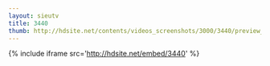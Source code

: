 ```yaml
---
layout: sieutv
title: 3440
thumb: http://hdsite.net/contents/videos_screenshots/3000/3440/preview_360p.mp4.jpg
---
```

{% include iframe src='http://hdsite.net/embed/3440' %}
 
